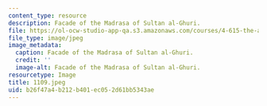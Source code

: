 ```yaml
---
content_type: resource
description: Facade of the Madrasa of Sultan al-Ghuri.
file: https://ol-ocw-studio-app-qa.s3.amazonaws.com/courses/4-615-the-architecture-of-cairo-spring-2002/b26f47a4b212b401ec052d61bb5343ae_1109.jpeg
file_type: image/jpeg
image_metadata:
  caption: Facade of the Madrasa of Sultan al-Ghuri.
  credit: ''
  image-alt: Facade of the Madrasa of Sultan al-Ghuri.
resourcetype: Image
title: 1109.jpeg
uid: b26f47a4-b212-b401-ec05-2d61bb5343ae
---
```

